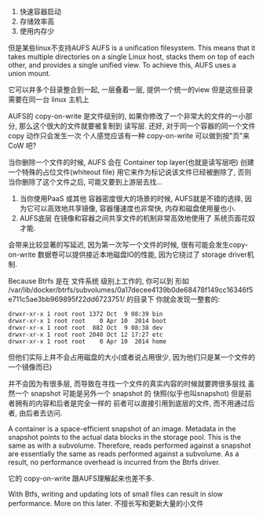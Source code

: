 1. 快速容器启动
2. 存储效率高
3. 使用内存少

但是某些linux不支持AUFS
AUFS is a unification filesystem. This means that it takes multiple directories on a single Linux host, stacks them on top of each other, and provides a single unified view. To achieve this, AUFS uses a union mount.

它可以井多个目录整合到一起, 一层叠着一层, 提供一个统一的view
但是这些目录需要在同一台 linux 主机上

AUFS的 copy-on-write 是文件级别的, 如果你修改了一个非常大的文件的一小部分, 那么这个很大的文件就要被复制到 读写层.
还好, 对于同一个容器的同一个文件 copy 动作只会发生一次
个人感觉应该有一种 copy-on-write 可以做到按"页"来 CoW 吧?

当你删除一个文件的时候, AUFS 会在  Container top layer(也就是读写层吧) 创建一个特殊的占位文件(whiteout file)
用它来作为标记说该文件已经被删除了, 否则当你删除了这个文件之后, 可能又要到上游层去找...

1. 当你使用PaaS 或其他 容器密度很大的场景的时候, AUFS就是不错的选择, 因为它可以高效地共享镜像, 容器懂速度也非常快, 内存和磁盘使用量也小.
2. AUFS底层 在镜像和容器之间共享文件的机制非常高效地使用了 系统页面花奴才能.

会带来比较显著的写延迟, 因为第一次写一个文件的时候, 很有可能会发生copy-on-write
数据卷可以提供接近本地磁盘IO的性能, 因为它绕过了 storage driver机制.

Because Btrfs 是在 文件系统 级别上工作的, 你可以到
形如 /var/lib/docker/btrfs/subvolumes/0a17decee4139b0de68478f149cc16346f5e711c5ae3bb969895f22dd6723751/ 的目录下
你就会发现一整套的:
```
drwxr-xr-x 1 root root 1372 Oct  9 08:39 bin
drwxr-xr-x 1 root root    0 Apr 10  2014 boot
drwxr-xr-x 1 root root  882 Oct  9 08:38 dev
drwxr-xr-x 1 root root 2040 Oct 12 17:27 etc
drwxr-xr-x 1 root root    0 Apr 10  2014 home
```
但他们实际上并不会占用磁盘的大小(或者说占用很少, 因为他们只是某一个文件的一个镜像而已)

并不会因为有很多层, 而导致在寻找一个文件的真实内容的时候就要跨很多层找
虽然一个 snapshot 可能是另外一个 snapshot 的 快照(似乎也叫snapshot) 但是前者拥有的内容和后者是完全一样的
前者可以直接引用到底层的文件, 而不用通过后者, 由后者去访问.

A container is a space-efficient snapshot of an image. Metadata in the snapshot points to the actual data blocks in the storage pool. This is the same as with a subvolume. Therefore, reads performed against a snapshot are essentially the same as reads performed against a subvolume. As a result, no performance overhead is incurred from the Btrfs driver.

它的 copy-on-write 跟AUFS理解起来也差不多.


With Btfs, writing and updating lots of small files can result in slow performance. More on this later.
不擅长写和更新大量的小文件

